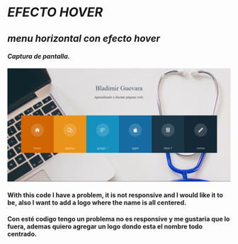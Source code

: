 # _EFECTO HOVER_

## _menu horizontal con efecto hover_

#### ***Captura de pantalla.***

![](https://github.com/Lovux06/efecto_hover/blob/master/pictures/Efecto%20Hover.PNG)

#### With this code I have a problem, it is not responsive and I would like it to be, also I want to add a logo where the name is all centered.

#### Con esté codigo tengo un problema no es responsive y me gustaria que lo fuera, ademas quiero agregar un logo dondo esta el nombre todo centrado.
